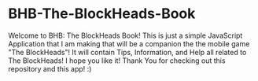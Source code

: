 # BHB-The-BlockHeads-Book
Welcome to BHB: The BlockHeads Book! This is just a simple JavaScript Application that I am making that will be a companion the the mobile game "The BlockHeads"! It will contain Tips, Information, and Help all related to The BlockHeads! I hope you like it! Thank You for checking out this repository and this app! :)
